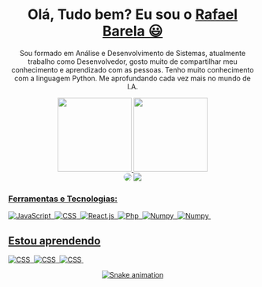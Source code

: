 <div>
  <h1 align="center">
    Olá, Tudo bem? Eu sou o 
    <a href="https://www.linkedin.com/in/rafael-barela-0718091b2/">Rafael Barela 😃️</a>
  </h1>
  
  <p align="center">
    Sou formado em Análise e Desenvolvimento de Sistemas, atualmente trabalho como Desenvolvedor, gosto muito de compartilhar meu conhecimento e aprendizado com as pessoas. Tenho muito conhecimento com a linguagem Python. Me aprofundando cada vez mais no mundo de I.A.
  </p>
  
  
<div align="center">
  <a href="https://github.com/RafaBarela">
    <img height="150em" src="https://github-readme-stats.vercel.app/api?username=RafaBarela&count_private=true&include_all_commits=true&show_icons=true&theme=dracula&hide_border=false&show_owner=true"/>  
    <img height="150em" src="https://github-readme-stats.vercel.app/api/top-langs/?username=RafaBarela&theme=dracula&hide_border=false&&layout=compact"/>
  </a>
</div>  
  
  
 <div align="center"> 
<a href="https://www.linkedin.com/in/rafael-barela-0718091b2/" target="_blank"><img src="https://img.shields.io/badge/-LinkedIn-%230077B5?style=for-the-badge&logo=linkedin&logoColor=white" style="border-radius: 30px" target="_blank"></a> <a href="https://www.instagram.com/barela.sccp/" target="_blank"><img src="https://img.shields.io/badge/-Instagram-%23E4405F?style=for-the-badge&logo=instagram&logoColor=white"</a> 
 </div> 
  
  
### Ferramentas e Tecnologias:


![JavaScript](https://img.shields.io/badge/-Python-0D1117?style=for-the-badge&logo=python&labelColor=0D1117)&nbsp;
![CSS](https://img.shields.io/badge/-Pandas-0D1117?style=for-the-badge&logo=pandas&labelColor=0D1117)&nbsp;
![React.js](https://img.shields.io/badge/-Selenium-0D1117?style=for-the-badge&logo=Selenium&labelColor=0D1117)&nbsp;
![Php](https://img.shields.io/badge/-Flask-0D1117?style=for-the-badge&logo=Flask&labelColor=0D1117)&nbsp; 
![Numpy](https://img.shields.io/badge/-Numpy-0D1117?style=for-the-badge&logo=numpy&labelColor=0D1117)&nbsp;
![Numpy](https://img.shields.io/badge/-OpenCV-0D1117?style=for-the-badge&logo=opencv&labelColor=0D1117)&nbsp; 
  
  
## Estou aprendendo
![CSS](https://img.shields.io/badge/-scikitlearn-0D1117?style=for-the-badge&logo=scikitlearn&labelColor=0D1117)&nbsp;
![CSS](https://img.shields.io/badge/-Django-0D1117?style=for-the-badge&logo=django&labelColor=0D1117)&nbsp;
![CSS](https://img.shields.io/badge/-PowerBI-0D1117?style=for-the-badge&logo=powerbi&labelColor=0D1117)&nbsp;

  
  <div align="center">

  ![Snake animation](https://github.com/danielbped/danielbped/blob/output/github-contribution-grid-snake.svg)
  
</div>

          
